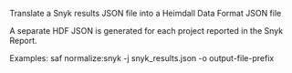 Translate a Snyk results JSON file into a Heimdall Data Format JSON file

  A separate HDF JSON is generated for each project reported in the Snyk Report.

Examples:
  saf normalize:snyk -j snyk_results.json -o output-file-prefix
